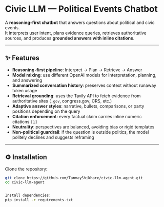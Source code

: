 # Civic LLM — Political Events Chatbot  

A **reasoning-first chatbot** that answers questions about political and civic events.  
It interprets user intent, plans evidence queries, retrieves authoritative sources, and produces **grounded answers with inline citations**.  

---

## ✨ Features  

- **Reasoning-first pipeline**: Interpret → Plan → Retrieve → Answer  
- **Model mixing**: use different OpenAI models for interpretation, planning, and answering  
- **Summarized conversation history**: preserves context without runaway token usage  
- **Retrieval grounding**: uses the Tavily API to fetch evidence from authoritative sites (`.gov`, congress.gov, CRS, etc.)  
- **Adaptive answer styles**: narrative, bullets, comparisons, or party positions depending on the query  
- **Citation enforcement**: every factual claim carries inline numeric citations `[1]`  
- **Neutrality**: perspectives are balanced, avoiding bias or rigid templates  
- **Non-political guardrail**: if the question is outside politics, the model politely declines and suggests reframing  

---

## ⚙️ Installation  

Clone the repository:  
```bash
git clone https://github.com/TanmayShikhare/civic-llm-agent.git
cd civic-llm-agent


Install dependencies:
pip install -r requirements.txt

